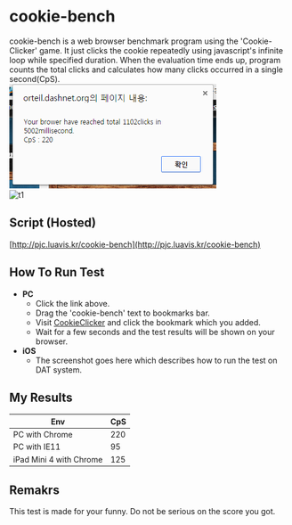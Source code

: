 cookie-bench
====
cookie-bench is a web browser benchmark program using the 'Cookie-Clicker' game. It just clicks the cookie repeatedly using javascript's infinite loop while specified duration.
When the evaluation time ends up, program counts the total clicks and calculates how many clicks occurred in a single second(CpS).
<br>
![t1](img/clicks.png)<br>
![t1](img/clicks_ios.png)<br>

Script (Hosted)
----
[http://pjc.luavis.kr/cookie-bench](http://pjc.luavis.kr/cookie-bench)

How To Run Test
----
* __PC__
  * Click the link above.
  * Drag the 'cookie-bench' text to bookmarks bar.
  * Visit [CookieClicker](http://orteil.dashnet.org/cookieclicker/) and click the bookmark which you added.
  * Wait for a few seconds and the test results will be shown on your browser.
* __iOS__
  * The screenshot goes here which describes how to run the test on DAT system.

My Results
----
|Env     | CpS |
|----|----|
|PC with Chrome | 220 |
|PC with IE11   | 95 |
|iPad Mini 4 with Chrome | 125 |


Remakrs
----
This test is made for your funny. Do not be serious on the score you got.
